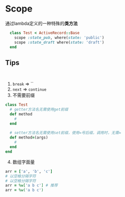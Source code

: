 # Scope

通过lambda定义的一种特殊的**类方法**

```ruby
  class Test < ActiveRecord::Base
    scope :state_pub, where(state: 'public')
    scope :state_draft where(state: 'draft')
  end
```


## Tips 

```ruby
  
```

1. `break` => ``
2. `next` => `continue`
3. 不需要前缀
```Ruby
class Test
  # getter方法名无需使用get前缀
  def method
    # 
  end
  
  # setter方法名无需使用set前缀，使用=号后缀，调用时，无需=
  def method=(args)
    #
  end
end
```
4. 数组字面量
```ruby
arr = ['a', 'b', 'c']
# 以空格分隔字符
# 以空格分隔字符
arr = %w['a b c'] # 推荐
arr = %w('a b c')
```
